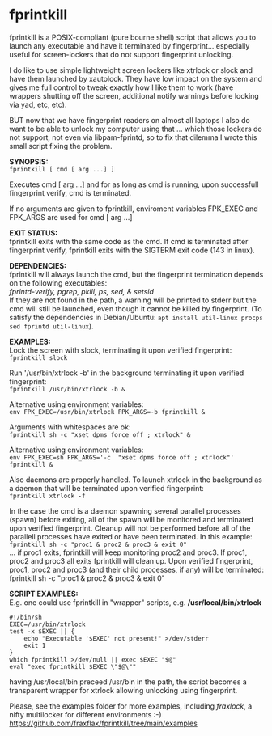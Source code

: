 # fprintkill
fprintkill is a POSIX-compliant (pure bourne shell) script that allows you to launch any executable and have it terminated by fingerprint... especially useful for screen-lockers that do not support fingerprint unlocking.

I do like to use simple lightweight screen lockers like xtrlock or slock and have them launched by xautolock. They have low impact on the system and gives me full control to tweak exactly how I like them to work (have wrappers shutting off the screen, additional notify warnings before locking via yad, etc, etc).

BUT now that we have fingerprint readers on almost all laptops I also do want to be able to unlock my computer using that ... which those lockers do not support, not even via libpam-fprintd, so to fix that dilemma I wrote this small script fixing the problem.

__SYNOPSIS:__ <br/>
`fprintkill [ cmd [ arg ...] ]`

Executes cmd [ arg ...] and for as long as cmd is running, upon successfull fingerprint verify, cmd is terminated.

If no arguments are given to fprintkill, enviroment variables FPK_EXEC and FPK_ARGS are used for cmd [ arg ...]

__EXIT STATUS:__ <br/>
fprintkill exits with the same code as the cmd.  If cmd is terminated after fingerprint verify, fprintkill exits with the SIGTERM exit code (143 in linux).

__DEPENDENCIES:__ <br/>
fprintkill will always launch the cmd, but the fingerprint termination depends on the following executables: <br />
_fprintd-verify, pgrep, pkill, ps, sed, & setsid_ <br />
If they are not found in the path, a warning will be printed to stderr but the cmd will still be launched, even though it cannot be killed by fingerprint. (To satisfy the dependencies in Debian/Ubuntu: `apt install util-linux procps sed fprintd util-linux`).

__EXAMPLES:__ <br/>
Lock the screen with slock, terminating it upon verified fingerprint: <br/>
`fprintkill slock`

Run '/usr/bin/xtrlock -b' in the background terminating it upon verified fingerprint: <br/>
`fprintkill /usr/bin/xtrlock -b &`

Alternative using environment variables: <br/>
`env FPK_EXEC=/usr/bin/xtrlock FPK_ARGS=-b fprintkill &`

Arguments with whitespaces are ok: <br/>
`fprintkill sh -c "xset dpms force off ; xtrlock" &`

Alternative using environment variables: <br/>
`env FPK_EXEC=sh FPK_ARGS='-c  "xset dpms force off ; xtrlock"' fprintkill &`

Also daemons are properly handled. To launch xtrlock in the background as a daemon that will be terminated upon verified fingerprint: <br/>
`fprintkill xtrlock -f`

 In the case the cmd is a daemon spawning several parallel processes (spawn) before exiting, all of the spawn will be monitored and terminated upon verified fingerprint. Cleanup will not be performed before all of the parallell processes have exited or have been terminated. In this example: <br/>
`fprintkill sh -c "proc1 & proc2 & proc3 & exit 0"` <br/>
 ... if proc1 exits, fprintkill will keep monitoring proc2 and proc3. If proc1, proc2 and proc3 all exits fprintkill will clean up. Upon verified fingerprint, proc1, proc2 and proc3 (and their child processes, if any) will be terminated: fprintkill sh -c "proc1 & proc2 & proc3 & exit 0"

__SCRIPT EXAMPLES:__ <br/>
E.g. one could use fprintkill in "wrapper" scripts, e.g. __/usr/local/bin/xtrlock__
```shell
#!/bin/sh
EXEC=/usr/bin/xtrlock
test -x $EXEC || { 
    echo "Executable '$EXEC' not present!" >/dev/stderr
    exit 1
}
which fprintkill >/dev/null || exec $EXEC "$@"
eval "exec fprintkill $EXEC \"$@\""
```
having /usr/local/bin preceed /usr/bin in the path, the script becomes a transparent wrapper for xtrlock allowing unlocking using fingerprint.

Please, see the examples folder for more examples, including _fraxlock_, a nifty multilocker for different environments :-) <br/>
https://github.com/fraxflax/fprintkill/tree/main/examples
